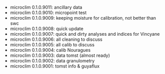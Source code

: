 -   microclim 0.1.0.9011: ancillary data
-   microclim 0.1.0.9010: micropoint test
-   microclim 0.1.0.9009: keeping moisture for calibration, not better than swc
-   microclim 0.1.0.9008: quick update
-   microclim 0.1.0.9007: quick and dirty analyses and indices for Vincyane
-   microclim 0.1.0.9006: all cleaning to discuss
-   microclim 0.1.0.9005: all calib to discuss
-   microclim 0.1.0.9004: calib Nouragues
-   microclim 0.1.0.9003: data tomst (almost ready)
-   microclim 0.1.0.9002: data granulometry
-   microclim 0.1.0.9001: tomst info & guyaflux
